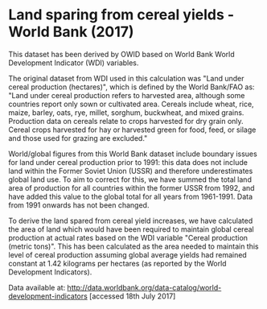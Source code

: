 # Land sparing from cereal yields - World Bank (2017)

This dataset has been derived by OWID based on World Bank World Development Indicator (WDI) variables.

The original dataset from WDI used in this calculation was "Land under cereal production (hectares)", which is defined by the World Bank/FAO as: "Land under cereal production refers to harvested area, although some countries report only sown or cultivated area. Cereals include wheat, rice, maize, barley, oats, rye, millet, sorghum, buckwheat, and mixed grains. Production data on cereals relate to crops harvested for dry grain only. Cereal crops harvested for hay or harvested green for food, feed, or silage and those used for grazing are excluded."

World/global figures from this World Bank dataset include boundary issues for land under cereal production prior to 1991: this data does not include land within the Former Soviet Union (USSR) and therefore underestimates global land use. To aim to correct for this, we have summed the total land area of production for all countries within the former USSR from 1992, and have added this value to the global total for all years from 1961-1991. Data from 1991 onwards has not been changed.

To derive the land spared from cereal yield increases, we have calculated the area of land which would have been required to maintain global cereal production at actual rates based on the WDI variable "Cereal production (metric tons)". This has been calculated as the area needed to maintain this level of cereal production assuming global average yields had remained constant at 1.42 kilograms per hectares (as reported by the World Development Indicators).

Data available at: http://data.worldbank.org/data-catalog/world-development-indicators [accessed 18th July 2017]